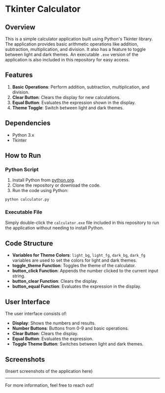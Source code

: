 # Tkinter Calculator

## Overview

This is a simple calculator application built using Python's Tkinter library. The application provides basic arithmetic operations like addition, subtraction, multiplication, and division. It also has a feature to toggle between light and dark themes. An executable `.exe` version of the application is also included in this repository for easy access.

## Features

1. **Basic Operations**: Perform addition, subtraction, multiplication, and division.
2. **Clear Button**: Clears the display for new calculations.
3. **Equal Button**: Evaluates the expression shown in the display.
4. **Theme Toggle**: Switch between light and dark themes.

## Dependencies

- Python 3.x
- Tkinter

## How to Run

### Python Script

1. Install Python from [python.org](https://www.python.org/downloads/).
2. Clone the repository or download the code.
3. Run the code using Python:

```bash
python calculator.py
```

### Executable File

Simply double-click the `calculator.exe` file included in this repository to run the application without needing to install Python.

## Code Structure

- **Variables for Theme Colors**: `light_bg`, `light_fg`, `dark_bg`, `dark_fg` variables are used to set the colors for light and dark themes.
- **toggle_theme Function**: Toggles the theme of the calculator.
- **button_click Function**: Appends the number clicked to the current input string.
- **button_clear Function**: Clears the display.
- **button_equal Function**: Evaluates the expression in the display.

## User Interface

The user interface consists of:

- **Display**: Shows the numbers and results.
- **Number Buttons**: Buttons from 0-9 and basic operations.
- **Clear Button**: Clears the display.
- **Equal Button**: Evaluates the expression.
- **Toggle Theme Button**: Switches between light and dark themes.

## Screenshots

(Insert screenshots of the application here)

---

For more information, feel free to reach out!
